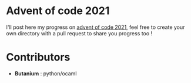 # Advent of code 2021
I'll post here my progress on [advent of code 2021](https://adventofcode.com/2021), feel free to create your own directory with a pull request to share you progress too !

# Contributors
- **Butanium** : python/ocaml
